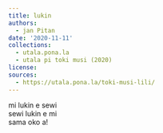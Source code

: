 ```yaml
---
title: lukin
authors:
  - jan Pitan
date: '2020-11-11'
collections:
  - utala.pona.la
  - utala pi toki musi (2020)
license:
sources:
  - https://utala.pona.la/toki-musi-lili/
---
```


mi lukin e sewi  
sewi lukin e mi  
sama oko a!
